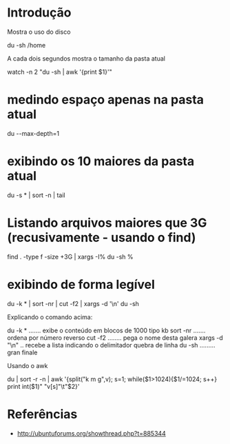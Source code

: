 # Introdução
Mostra o uso do disco

 du -sh /home

A cada dois segundos mostra o tamanho da pasta atual

watch -n 2 "du -sh | awk '{print $1}'"

# medindo espaço apenas na pasta atual

du --max-depth=1

# exibindo os 10 maiores da pasta atual

du -s * | sort -n | tail

# Listando arquivos maiores que 3G (recusivamente - usando o find)

find . -type f -size +3G | xargs -I% du -sh %

# exibindo de forma legível

du -k * | sort -nr | cut -f2 | xargs -d '\n' du -sh

Explicando o comando acima:

du -k *  ....... exibe o conteúdo em blocos de 1000 tipo kb
sort -nr ....... ordena por número reverso
cut -f2 ........ pega o nome desta galera
xargs -d "\n" .. recebe a lista indicando o delimitador quebra de linha
du -sh ......... gran finale

Usando o awk

du | sort -r -n | awk '{split("k m g",v); s=1; while($1>1024){$1/=1024; s++} print int($1)" "v[s]"\t"$2}'


# Referências
* http://ubuntuforums.org/showthread.php?t=885344